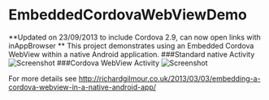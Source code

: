 EmbeddedCordovaWebViewDemo
================================
**Updated on 23/09/2013 to include Cordova 2.9, can now open links with inAppBrowser **
This project demonstrates using an Embedded Cordova WebView within a native Android application.
###Standard native Activity
![Screenshot](http://richardgilmour.co.uk/wp-content/uploads/2013/03/NativeActivity.png)
###Cordova WebView Activity
![Screenshot](http://richardgilmour.co.uk/wp-content/uploads/2013/03/CordovaActivity.png)

For more details see http://richardgilmour.co.uk/2013/03/03/embedding-a-cordova-webview-in-a-native-android-app/